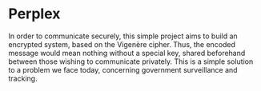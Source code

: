 # Perplex
In order to communicate securely, this simple project aims to build an encrypted system, based on the Vigenère cipher. Thus, the encoded message would mean nothing without a special key, shared beforehand between those wishing to communicate privately. This is a simple solution to a problem we face today, concerning government surveillance and tracking. 
